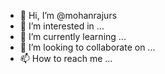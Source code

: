- 👋 Hi, I’m @mohanrajurs
- 👀 I’m interested in ...
- 🌱 I’m currently learning ...
- 💞️ I’m looking to collaborate on ...
- 📫 How to reach me ...

<!---
mohanrajurs/mohanrajurs is a ✨ special ✨ repository because its `README.md` (this file) appears on your GitHub profile.
You can click the Preview link to take a look at your changes.
-bye
